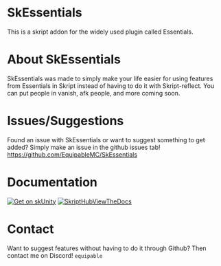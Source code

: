 # SkEssentials
This is a skript addon for the widely used plugin called Essentials.

# About SkEssentials

SkEssentials was made to simply make your life easier for using features from Essentials in Skript instead of having to do it with Skript-reflect. You can put people in vanish, afk people, and more coming soon.

# Issues/Suggestions

Found an issue with SkEssentials or want to suggest something to get added? Simply make an issue in the github issues tab! https://github.com/EquipableMC/SkEssentials

# Documentation

[![Get on skUnity](https://docs.skunity.com/skunity/library/Docs/Assets/assets/images/buttons/v2/get-the-syntax-black.png)](https://docs.skunity.com/syntax/search/addon:SkEssentials) [![SkriptHubViewTheDocs](http://skripthub.net/static/addon/ViewTheDocsButton.png)](http://skripthub.net/docs/?addon=SkEssentials)

# Contact

Want to suggest features without having to do it through Github? Then contact me on Discord! `equipable`
